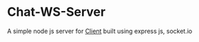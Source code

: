 # Chat-WS-Server

A simple node js server for [Client](https://github.com/Regin99/chat-ws) built using express js, socket.io
